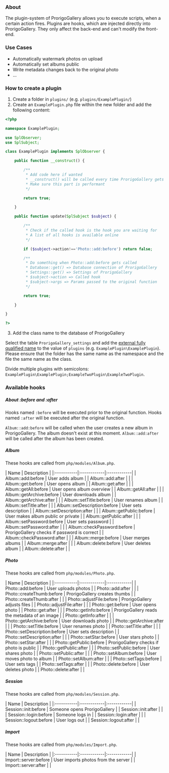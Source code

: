 ### About

The plugin-system of ProrigoGallery allows you to execute scripts, when a certain action fires. Plugins are hooks, which are injected directly into ProrigoGallery. They only affect the back-end and can't modify the front-end.

### Use Cases

* Automatically watermark photos on upload
* Automatically set albums public
* Write metadata changes back to the original photo
* …

### How to create a plugin

1. Create a folder in `plugins/` (e.g. `plugins/ExamplePlugin/`)
2. Create an `ExamplePlugin.php` file within the new folder and add the following content:

```php
<?php

namespace ExamplePlugin;

use SplObserver;
use SplSubject;

class ExamplePlugin implements SplObserver {

	public function __construct() {

		/**
		 * Add code here if wanted
		 * __construct() will be called every time ProrigoGallery gets called
		 * Make sure this part is performant
		 */

		return true;

	}

	public function update(SplSubject $subject) {

		/**
		 * Check if the called hook is the hook you are waiting for
		 * A list of all hooks is available online
		 */

		if ($subject->action!=='Photo::add:before') return false;

		/**
		 * Do something when Photo::add:before gets called
		 * Database::get() => Database connection of ProrigoGallery
		 * Settings::get() => Settings of ProrigoGallery
		 * $subject->action => Called hook
		 * $subject->args => Params passed to the original function
		 */

		return true;

	}

}

?>
```

3. Add the class name to the database of ProrigoGallery

Select the table `ProrigoGallery_settings` and add the [external fully qualified name](http://php.net/manual/en/language.namespaces.importing.php) to the value of `plugins` (e.g. `ExamplePlugin\ExamplePlugin`). Please ensure that the folder has the same name as the namespace and the file the same name as the class.

Divide multiple plugins with semicolons: `ExamplePlugin\ExamplePlugin;ExampleTwoPlugin\ExampleTwoPlugin`.

### Available hooks

##### About :before and :after
Hooks named `:before` will be executed prior to the original function.
Hooks named `:after` will be executed after the original function.

`Album::add:before` will be called when the user creates a new album in ProrigoGallery. The album doesn't exist at this moment.
`Album::add:after` will be called after the album has been created.

##### Album
These hooks are called from `php/modules/Album.php`.

| Name | Description |
|:-----------|:------------|:------------|
| Album::add:before | User adds album |
| Album::add:after |  |
| Album::get:before | User opens album |
| Album::get:after |  |
| Album::getAll:before | User opens album overview |
| Album::getAll:after |  |
| Album::getArchive:before | User downloads album |
| Album::getArchive:after |  |
| Album::setTitle:before | User renames album |
| Album::setTitle:after |  |
| Album::setDescription:before | User sets description |
| Album::setDescription:after |  |
| Album::getPublic:before | User makes album public or private |
| Album::getPublic:after |  |
| Album::setPassword:before | User sets password |
| Album::setPassword:after |  |
| Album::checkPassword:before | ProrigoGallery checks if password is correct |
| Album::checkPassword:after |  |
| Album::merge:before | User merges albums |
| Album::merge:after |  |
| Album::delete:before | User deletes album |
| Album::delete:after |  |

##### Photo
These hooks are called from `php/modules/Photo.php`.

| Name | Description |
|:-----------|:------------|:------------|
| Photo::add:before | User uploads photos |
| Photo::add:after |  |
| Photo::createThumb:before | ProrigoGallery creates thumbs |
| Photo::createThumb:after |  |
| Photo::adjustFile:before | ProrigoGallery adjusts files |
| Photo::adjustFile:after |  |
| Photo::get:before | User opens photo |
| Photo::get:after |  |
| Photo::getInfo:before | ProrigoGallery reads the metadata of an image |
| Photo::getInfo:after |  |
| Photo::getArchive:before | User downloads photo |
| Photo::getArchive:after |  |
| Photo::setTitle:before | User renames photo |
| Photo::setTitle:after |  |
| Photo::setDescription:before | User sets description |
| Photo::setDescription:after |  |
| Photo::setStar:before | User stars photo |
| Photo::setStar:after |  |
| Photo::getPublic:before | ProrigoGallery checks if photo is public |
| Photo::getPublic:after |  |
| Photo::setPublic:before | User shares photo |
| Photo::setPublic:after |  |
| Photo::setAlbum:before | User moves photo to album |
| Photo::setAlbum:after |  |
| Photo::setTags:before | User sets tags |
| Photo::setTags:after |  |
| Photo::delete:before | User deletes photo |
| Photo::delete:after |  |

##### Session
These hooks are called from `php/modules/Session.php`.

| Name | Description |
|:-----------|:------------|:------------|
| Session::init:before | Someone opens ProrigoGallery |
| Session::init:after |  |
| Session::login:before | Someone logs in |
| Session::login:after |  |
| Session::logout:before | User logs out |
| Session::logout:after |  |

##### Import
These hooks are called from `php/modules/Import.php`.

| Name | Description |
|:-----------|:------------|:------------|
| Import::server:before | User imports photos from the server |
| Import::server:after |  |